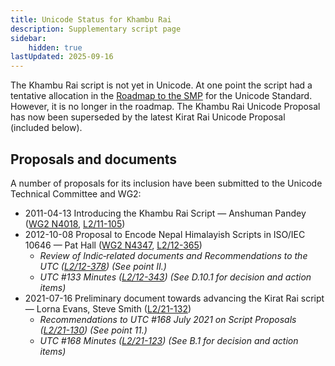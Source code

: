 ```yaml
---
title: Unicode Status for Khambu Rai
description: Supplementary script page
sidebar:
    hidden: true
lastUpdated: 2025-09-16
---
```


The Khambu Rai script is not yet in Unicode. At one point the script had a tentative allocation in the [ Roadmap to the SMP](http://www.unicode.org/roadmaps/smp/) for the Unicode Standard. However, it is no longer in the roadmap. The Khambu Rai Unicode Proposal has now been superseded by the latest Kirat Rai Unicode Proposal (included below).

## Proposals and documents

A number of proposals for its inclusion have been submitted to the Unicode Technical Committee and WG2:
- 2011-04-13 Introducing the Khambu Rai Script — Anshuman Pandey ([WG2 N4018](https://www.unicode.org/wg2/docs/n4018.pdf), [L2/11-105](http://www.unicode.org/cgi-bin/GetMatchingDocs.pl?L2/11-105))
- 2012-10-08 Proposal to Encode Nepal Himalayish Scripts in ISO/IEC 10646 — Pat Hall ([WG2 N4347](https://www.unicode.org/wg2/docs/n4347.pdf), [L2/12-365](http://www.unicode.org/cgi-bin/GetMatchingDocs.pl?L2/12-365))
  - _Review of Indic‐related documents and Recommendations to the UTC ([L2/12-378](http://www.unicode.org/cgi-bin/GetMatchingDocs.pl?L2/12-378)) (See point II.)_
  - _UTC #133 Minutes ([L2/12-343](http://www.unicode.org/L2/L2012/12343.htm)) (See D.10.1 for decision and action items)_
- 2021-07-16 Preliminary document towards advancing the Kirat Rai script — Lorna Evans, Steve Smith ([L2/21-132](http://www.unicode.org/cgi-bin/GetMatchingDocs.pl?L2/21-132))
  - _Recommendations to UTC #168 July 2021 on Script Proposals ([L2/21-130](http://www.unicode.org/L2/L2021/21130-script-adhoc-rept.pdf)) (See point 11.)_
  - _UTC #168 Minutes ([L2/21-123](http://www.unicode.org/L2/L2021/21123.htm)) (See B.1 for decision and action items)_
